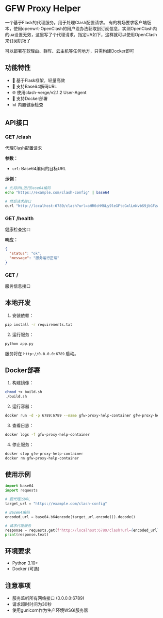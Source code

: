 # GFW Proxy Helper

一个基于Flask的代理服务，用于处理Clash配置请求。
有的机场要求客户端版本，使用openwrt-OpenClash的用户没办法获取到订阅信息，实测OpenClash内的ua设置无效，这里写了个代理请求，指定UA如下，这样就可以使用OpenClash来订阅机场了

可以部署在软理由、群晖、云主机等任何地方，只需构建Docker即可
## 功能特性

- 🚀 基于Flask框架，轻量高效
- 🔐 支持Base64解码URL
- 🌐 使用clash-verge/v2.1.2 User-Agent
- 🐳 支持Docker部署
- 📊 内置健康检查

## API接口

### GET /clash

代理Clash配置请求

**参数：**
- `url`: Base64编码的目标URL

**示例：**
```bash
# 先将URL进行Base64编码
echo "https://example.com/clash-config" | base64

# 然后请求接口
curl "http://localhost:6789/clash?url=aHR0cHM6Ly9leGFtcGxlLmNvbS9jbGFzaC1jb25maWcK"
```

### GET /health

健康检查接口

**响应：**
```json
{
  "status": "ok",
  "message": "服务运行正常"
}
```

### GET /

服务信息接口

## 本地开发

1. 安装依赖：
```bash
pip install -r requirements.txt
```

2. 运行服务：
```bash
python app.py
```

服务将在 `http://0.0.0.0:6789` 启动。

## Docker部署

1. 构建镜像：
```bash
chmod +x build.sh
./build.sh
```

2. 运行容器：
```bash
docker run -d -p 6789:6789 --name gfw-proxy-help-container gfw-proxy-help
```

3. 查看日志：
```bash
docker logs -f gfw-proxy-help-container
```

4. 停止服务：
```bash
docker stop gfw-proxy-help-container
docker rm gfw-proxy-help-container
```

## 使用示例

```python
import base64
import requests

# 要代理的URL
target_url = "https://example.com/clash-config"

# Base64编码
encoded_url = base64.b64encode(target_url.encode()).decode()

# 请求代理服务
response = requests.get(f"http://localhost:6789/clash?url={encoded_url}")
print(response.text)
```

## 环境要求

- Python 3.10+
- Docker (可选)

## 注意事项

- 服务监听所有网络接口 (0.0.0.0:6789)
- 请求超时时间为30秒
- 使用gunicorn作为生产环境WSGI服务器 